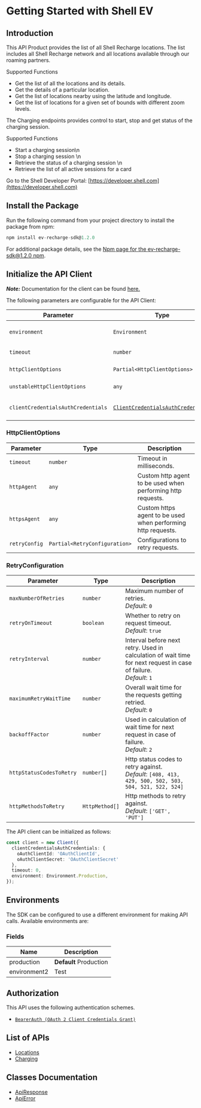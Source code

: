 
# Getting Started with Shell EV

## Introduction

This API Product provides the list of all Shell Recharge locations. The list includes all Shell Recharge network and all locations available through our roaming partners.

Supported Functions

* Get the list of all the locations and its details.
* Get the details of a particular location.
* Get the list of locations nearby using the latitude and longitude.
* Get the list of locations for a given set of bounds with different zoom levels.

The Charging endpoints provides control to start, stop and get status of the charging session.

Supported Functions

* Start a charging session\n
* Stop a charging session \n
* Retrieve the status of a charging session \n
* Retrieve the list of all active sessions for a card

Go to the Shell Developer Portal: [https://developer.shell.com](https://developer.shell.com)

## Install the Package

Run the following command from your project directory to install the package from npm:

```ts
npm install ev-recharge-sdk@1.2.0
```

For additional package details, see the [Npm page for the ev-recharge-sdk@1.2.0 npm](https://www.npmjs.com/package/ev-recharge-sdk/v/1.2.0).

## Initialize the API Client

**_Note:_** Documentation for the client can be found [here.](https://www.github.com/sdks-io/ev-recharge-js-sdk/tree/1.2.0/doc/client.md)

The following parameters are configurable for the API Client:

| Parameter | Type | Description |
|  --- | --- | --- |
| `environment` | `Environment` | The API environment. <br> **Default: `Environment.Production`** |
| `timeout` | `number` | Timeout for API calls.<br>*Default*: `0` |
| `httpClientOptions` | `Partial<HttpClientOptions>` | Stable configurable http client options. |
| `unstableHttpClientOptions` | `any` | Unstable configurable http client options. |
| `clientCredentialsAuthCredentials` | [`ClientCredentialsAuthCredentials`](https://www.github.com/sdks-io/ev-recharge-js-sdk/tree/1.2.0/doc/$a/https://www.github.com/sdks-io/ev-recharge-js-sdk/tree/1.2.0/oauth-2-client-credentials-grant.md) | The credential object for clientCredentialsAuth |

### HttpClientOptions

| Parameter | Type | Description |
|  --- | --- | --- |
| `timeout` | `number` | Timeout in milliseconds. |
| `httpAgent` | `any` | Custom http agent to be used when performing http requests. |
| `httpsAgent` | `any` | Custom https agent to be used when performing http requests. |
| `retryConfig` | `Partial<RetryConfiguration>` | Configurations to retry requests. |

### RetryConfiguration

| Parameter | Type | Description |
|  --- | --- | --- |
| `maxNumberOfRetries` | `number` | Maximum number of retries. <br> *Default*: `0` |
| `retryOnTimeout` | `boolean` | Whether to retry on request timeout. <br> *Default*: `true` |
| `retryInterval` | `number` | Interval before next retry. Used in calculation of wait time for next request in case of failure. <br> *Default*: `1` |
| `maximumRetryWaitTime` | `number` | Overall wait time for the requests getting retried. <br> *Default*: `0` |
| `backoffFactor` | `number` | Used in calculation of wait time for next request in case of failure. <br> *Default*: `2` |
| `httpStatusCodesToRetry` | `number[]` | Http status codes to retry against. <br> *Default*: `[408, 413, 429, 500, 502, 503, 504, 521, 522, 524]` |
| `httpMethodsToRetry` | `HttpMethod[]` | Http methods to retry against. <br> *Default*: `['GET', 'PUT']` |

The API client can be initialized as follows:

```ts
const client = new Client({
  clientCredentialsAuthCredentials: {
    oAuthClientId: 'OAuthClientId',
    oAuthClientSecret: 'OAuthClientSecret'
  },
  timeout: 0,
  environment: Environment.Production,
});
```

## Environments

The SDK can be configured to use a different environment for making API calls. Available environments are:

### Fields

| Name | Description |
|  --- | --- |
| production | **Default** Production |
| environment2 | Test |

## Authorization

This API uses the following authentication schemes.

* [`BearerAuth (OAuth 2 Client Credentials Grant)`](https://www.github.com/sdks-io/ev-recharge-js-sdk/tree/1.2.0/doc/$a/https://www.github.com/sdks-io/ev-recharge-js-sdk/tree/1.2.0/oauth-2-client-credentials-grant.md)

## List of APIs

* [Locations](https://www.github.com/sdks-io/ev-recharge-js-sdk/tree/1.2.0/doc/controllers/locations.md)
* [Charging](https://www.github.com/sdks-io/ev-recharge-js-sdk/tree/1.2.0/doc/controllers/charging.md)

## Classes Documentation

* [ApiResponse](https://www.github.com/sdks-io/ev-recharge-js-sdk/tree/1.2.0/doc/api-response.md)
* [ApiError](https://www.github.com/sdks-io/ev-recharge-js-sdk/tree/1.2.0/doc/api-error.md)

